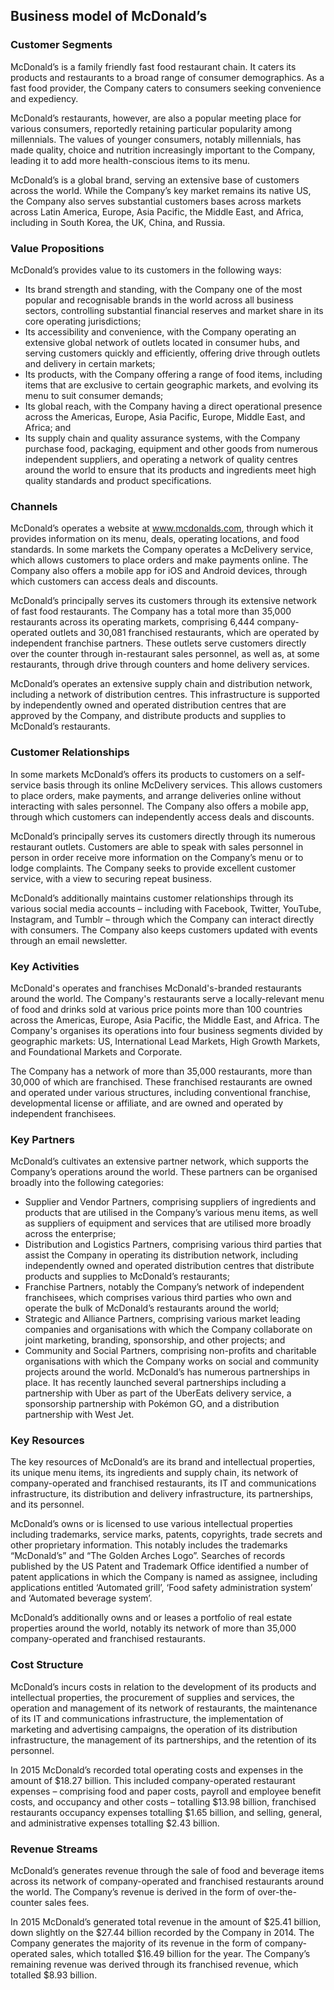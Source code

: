 Business model of McDonald’s
----------------------------

 ### Customer Segments

 McDonald’s is a family friendly fast food restaurant chain. It caters its products and restaurants to a broad range of consumer demographics. As a fast food provider, the Company caters to consumers seeking convenience and expediency.

 McDonald’s restaurants, however, are also a popular meeting place for various consumers, reportedly retaining particular popularity among millennials. The values of younger consumers, notably millennials, has made quality, choice and nutrition increasingly important to the Company, leading it to add more health-conscious items to its menu.

 McDonald’s is a global brand, serving an extensive base of customers across the world. While the Company’s key market remains its native US, the Company also serves substantial customers bases across markets across Latin America, Europe, Asia Pacific, the Middle East, and Africa, including in South Korea, the UK, China, and Russia.

 ### Value Propositions

 McDonald’s provides value to its customers in the following ways:

  * Its brand strength and standing, with the Company one of the most popular and recognisable brands in the world across all business sectors, controlling substantial financial reserves and market share in its core operating jurisdictions;
 * Its accessibility and convenience, with the Company operating an extensive global network of outlets located in consumer hubs, and serving customers quickly and efficiently, offering drive through outlets and delivery in certain markets;
 * Its products, with the Company offering a range of food items, including items that are exclusive to certain geographic markets, and evolving its menu to suit consumer demands;
 * Its global reach, with the Company having a direct operational presence across the Americas, Europe, Asia Pacific, Europe, Middle East, and Africa; and
 * Its supply chain and quality assurance systems, with the Company purchase food, packaging, equipment and other goods from numerous independent suppliers, and operating a network of quality centres around the world to ensure that its products and ingredients meet high quality standards and product specifications.
  ### Channels

 McDonald’s operates a website at www.mcdonalds.com, through which it provides information on its menu, deals, operating locations, and food standards. In some markets the Company operates a McDelivery service, which allows customers to place orders and make payments online. The Company also offers a mobile app for iOS and Android devices, through which customers can access deals and discounts.

 McDonald’s principally serves its customers through its extensive network of fast food restaurants. The Company has a total more than 35,000 restaurants across its operating markets, comprising 6,444 company-operated outlets and 30,081 franchised restaurants, which are operated by independent franchise partners. These outlets serve customers directly over the counter through in-restaurant sales personnel, as well as, at some restaurants, through drive through counters and home delivery services.

 McDonald’s operates an extensive supply chain and distribution network, including a network of distribution centres. This infrastructure is supported by independently owned and operated distribution centres that are approved by the Company, and distribute products and supplies to McDonald’s restaurants.

 ### Customer Relationships

 In some markets McDonald’s offers its products to customers on a self-service basis through its online McDelivery services. This allows customers to place orders, make payments, and arrange deliveries online without interacting with sales personnel. The Company also offers a mobile app, through which customers can independently access deals and discounts.

 McDonald’s principally serves its customers directly through its numerous restaurant outlets. Customers are able to speak with sales personnel in person in order receive more information on the Company’s menu or to lodge complaints. The Company seeks to provide excellent customer service, with a view to securing repeat business.

 McDonald’s additionally maintains customer relationships through its various social media accounts – including with Facebook, Twitter, YouTube, Instagram, and Tumblr – through which the Company can interact directly with consumers. The Company also keeps customers updated with events through an email newsletter.

 ### Key Activities

 McDonald's operates and franchises McDonald's-branded restaurants around the world. The Company's restaurants serve a locally-relevant menu of food and drinks sold at various price points more than 100 countries across the Americas, Europe, Asia Pacific, the Middle East, and Africa. The Company's organises its operations into four business segments divided by geographic markets: US, International Lead Markets, High Growth Markets, and Foundational Markets and Corporate.

 The Company has a network of more than 35,000 restaurants, more than 30,000 of which are franchised. These franchised restaurants are owned and operated under various structures, including conventional franchise, developmental license or affiliate, and are owned and operated by independent franchisees.

 ### Key Partners

 McDonald’s cultivates an extensive partner network, which supports the Company’s operations around the world. These partners can be organised broadly into the following categories:

  * Supplier and Vendor Partners, comprising suppliers of ingredients and products that are utilised in the Company’s various menu items, as well as suppliers of equipment and services that are utilised more broadly across the enterprise;
 * Distribution and Logistics Partners, comprising various third parties that assist the Company in operating its distribution network, including independently owned and operated distribution centres that distribute products and supplies to McDonald’s restaurants;
 * Franchise Partners, notably the Company’s network of independent franchisees, which comprises various third parties who own and operate the bulk of McDonald’s restaurants around the world;
 * Strategic and Alliance Partners, comprising various market leading companies and organisations with which the Company collaborate on joint marketing, branding, sponsorship, and other projects; and
 * Community and Social Partners, comprising non-profits and charitable organisations with which the Company works on social and community projects around the world.
  McDonald’s has numerous partnerships in place. It has recently launched several partnerships including a partnership with Uber as part of the UberEats delivery service, a sponsorship partnership with Pokémon GO, and a distribution partnership with West Jet.

 ### Key Resources

 The key resources of McDonald’s are its brand and intellectual properties, its unique menu items, its ingredients and supply chain, its network of company-operated and franchised restaurants, its IT and communications infrastructure, its distribution and delivery infrastructure, its partnerships, and its personnel.

 McDonald’s owns or is licensed to use various intellectual properties including trademarks, service marks, patents, copyrights, trade secrets and other proprietary information. This notably includes the trademarks “McDonald’s” and “The Golden Arches Logo”. Searches of records published by the US Patent and Trademark Office identified a number of patent applications in which the Company is named as assignee, including applications entitled ‘Automated grill’, ‘Food safety administration system’ and ‘Automated beverage system’.

 McDonald’s additionally owns and or leases a portfolio of real estate properties around the world, notably its network of more than 35,000 company-operated and franchised restaurants.

 ### Cost Structure

 McDonald’s incurs costs in relation to the development of its products and intellectual properties, the procurement of supplies and services, the operation and management of its network of restaurants, the maintenance of its IT and communications infrastructure, the implementation of marketing and advertising campaigns, the operation of its distribution infrastructure, the management of its partnerships, and the retention of its personnel.

 In 2015 McDonald’s recorded total operating costs and expenses in the amount of $18.27 billion. This included company-operated restaurant expenses – comprising food and paper costs, payroll and employee benefit costs, and occupancy and other costs – totalling $13.98 billion, franchised restaurants occupancy expenses totalling $1.65 billion, and selling, general, and administrative expenses totalling $2.43 billion.

 ### Revenue Streams

 McDonald’s generates revenue through the sale of food and beverage items across its network of company-operated and franchised restaurants around the world. The Company’s revenue is derived in the form of over-the-counter sales fees.

 In 2015 McDonald’s generated total revenue in the amount of $25.41 billion, down slightly on the $27.44 billion recorded by the Company in 2014. The Company generates the majority of its revenue in the form of company-operated sales, which totalled $16.49 billion for the year. The Company’s remaining revenue was derived through its franchised revenue, which totalled $8.93 billion.